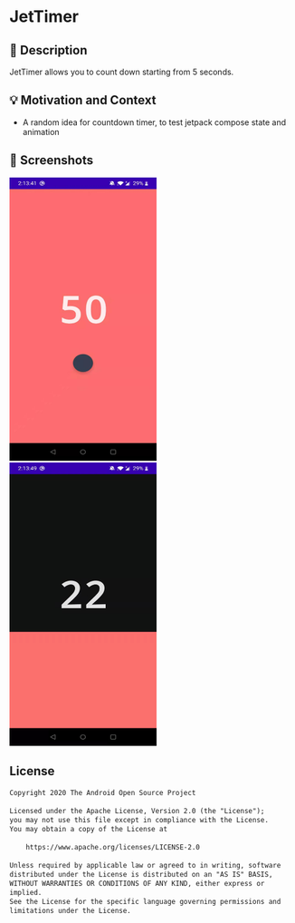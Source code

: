# JetTimer

<!--- Replace <OWNER> with your Github Username and <REPOSITORY> with the name of your repository. -->
<!--- You can find both of these in the url bar when you open your repository in github. -->


## :scroll: Description
<!--- Describe your app in one or two sentences -->
JetTimer allows you to count down starting from 5 seconds.

## :bulb: Motivation and Context
<!--- Optionally point readers to interesting parts of your submission. -->
<!--- What are you especially proud of? -->
- A random idea for countdown timer, to test jetpack compose state and animation

## :camera_flash: Screenshots
<!-- You can add more screenshots here if you like -->
<img src="/results/screenshot_1.jpg" width="260" height="500">&emsp;<img src="/results/screenshot_2.jpg" width="260" height="500">

## License
```
Copyright 2020 The Android Open Source Project

Licensed under the Apache License, Version 2.0 (the "License");
you may not use this file except in compliance with the License.
You may obtain a copy of the License at

    https://www.apache.org/licenses/LICENSE-2.0

Unless required by applicable law or agreed to in writing, software
distributed under the License is distributed on an "AS IS" BASIS,
WITHOUT WARRANTIES OR CONDITIONS OF ANY KIND, either express or implied.
See the License for the specific language governing permissions and
limitations under the License.
```
